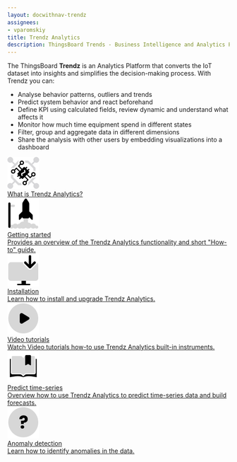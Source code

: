 ```yaml
---
layout: docwithnav-trendz
assignees:
- vparomskiy
title: Trendz Analytics 
description: ThingsBoard Trends - Business Intelligence and Analytics Platform for Iot powered Business
---
```


The ThingsBoard **Trendz** is an Analytics Platform that converts the IoT dataset into insights and simplifies the decision-making process. 
With Trendz you can:
 - Analyse behavior patterns, outliers and trends
 - Predict system behavior and react beforehand
 - Define KPI using calculated fields, review dynamic and understand what affects it
 - Monitor how much time equipment spend in different states
 - Filter, group and aggregate data in different dimensions
 - Share the analysis with other users by embedding visualizations into a dashboard   

<div class="doc-features row mt-4">
    <div class="col-12 col-sm-6 col-lg col-xxl-6 col-4xl mb-4">
        <a class="feature-card" href="/products/trendz/">
            <img class="feature-logo" src="/images/feature-logo/edge-logo.svg"/>
            <div class="feature-title">What is Trendz Analytics?</div>
        </a>
    </div>
    <div class="col-12 col-sm-6 col-lg col-xxl-6 col-4xl mb-4">
        <a class="feature-card" href="/docs/trendz/getting-started/">
            <img class="feature-logo" src="/images/feature-logo/getting-started.svg"/>
            <div class="feature-title">Getting started</div>
            <div class="feature-text">
                Provides an overview of the Trendz Analytics functionality and short "How-to" guide.
            </div>
        </a>
    </div>
    <div class="col-12 col-sm-6 col-lg col-xxl-6 col-4xl mb-4">
        <a class="feature-card" href="/docs/trendz/install/installation-options/">
            <img class="feature-logo" src="/images/feature-logo/install.svg"/>
            <div class="feature-title">Installation</div>
            <div class="feature-text">
                Learn how to install and upgrade Trendz Analytics.
            </div>
        </a>
    </div>
    <div class="col-12 col-sm-6 col-lg col-xxl-6 col-4xl mb-4">
        <a class="feature-card"  target="_blank" href="https://www.youtube.com/playlist?list=PLYEKB_XwLCZIs-_Aoos3CdNIqSYrXk4LN" >
            <img class="feature-logo" src="/images/feature-logo/tutorials.svg"/>
            <div class="feature-title">Video tutorials</div>
            <div class="feature-text">
                Watch Video tutorials how-to use Trendz Analytics built-in instruments.
            </div>
        </a>
    </div>
    <div class="w-100"></div>
    <div class="col-12 col-sm-6 mb-4">
        <a class="feature-card" href="/docs/trendz/prediction/">
            <img class="feature-logo" src="/images/feature-logo/guides.svg"/>
            <div class="feature-title">Predict time-series</div>
            <div class="feature-text">
                Overview how to use Trendz Analytics to predict time-series data and build forecasts.
            </div>
        </a>
    </div>
    <div class="col-12 col-sm-6 mb-4">
        <a class="feature-card" href="/docs/trendz/anomaly/anomaly-detection-overview/">
            <img class="feature-logo" src="/images/feature-logo/faq.svg"/>
            <div class="feature-title">Anomaly detection</div>
            <div class="feature-text">
                Learn how to identify anomalies in the data.
            </div>
        </a>
    </div>
</div>

